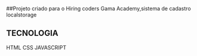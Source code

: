 ##Projeto criado para o Hiring coders Gama Academy,sistema de cadastro localstorage

## TECNOLOGIA

 HTML
 CSS
 JAVASCRIPT
